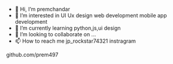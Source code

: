 - 👋 Hi, I’m premchandar 
- 👀 I’m interested in UI Ux design  web development  mobile app development 
- 🌱 I’m currently learning python,js,ui design 
- 💞️ I’m looking to collaborate on ...
- 📫 How to reach me jp_rockstar74321 instragram

github.com/prem497

